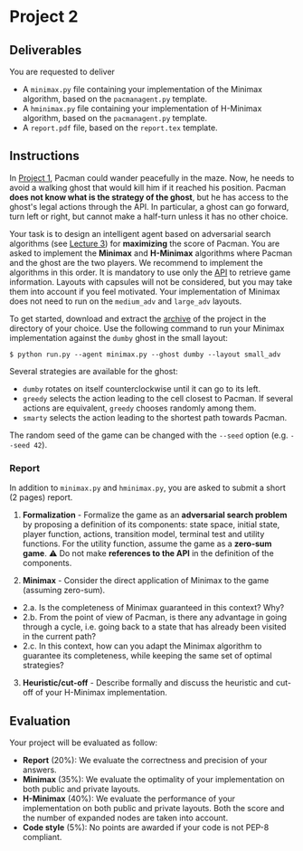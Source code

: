 # Project 2

## Deliverables

You are requested to deliver
- A `minimax.py` file containing your implementation of the Minimax algorithm, based on the `pacmanagent.py` template.
- A `hminimax.py` file containing your implementation of H-Minimax algorithm, based on the `pacmanagent.py` template.
- A `report.pdf` file, based on the `report.tex` template.

## Instructions

In [Project 1](../project1), Pacman could wander peacefully in the maze. Now, he needs to avoid a walking ghost that would kill him if it reached his position. Pacman **does not know what is the strategy of the ghost**, but he has access to the ghost's legal actions through the API. In particular, a ghost can go forward, turn left or right, but cannot make a half-turn unless it has no other choice.

Your task is to design an intelligent agent based on adversarial search algorithms (see [Lecture 3](https://glouppe.github.io/info8006-introduction-to-ai/?p=lecture3.md)) for **maximizing** the score of Pacman. You are asked to implement the **Minimax** and **H-Minimax** algorithms where Pacman and the ghost are the two players. We recommend to implement the algorithms in this order. It is mandatory to use only the [API](..#api) to retrieve game information. Layouts with capsules will not be considered, but you may take them into account if you feel motivated. Your implementation of Minimax does not need to run on the `medium_adv` and `large_adv` layouts.

To get started, download and extract the [archive](../project2.zip?raw=true) of the project in the directory of your choice. Use the following command to run your Minimax implementation against the `dumby` ghost in the small layout:
```console
$ python run.py --agent minimax.py --ghost dumby --layout small_adv
```

Several strategies are available for the ghost:
- `dumby` rotates on itself counterclockwise until it can go to its left.
- `greedy` selects the action leading to the cell closest to Pacman. If several actions are equivalent, `greedy` chooses randomly among them.
- `smarty` selects the action leading to the shortest path towards Pacman.

The random seed of the game can be changed with the `--seed` option (e.g. `--seed 42`).

### Report

In addition to `minimax.py` and `hminimax.py`, you are asked to submit a short (2 pages) report.

1. **Formalization** - Formalize the game as an **adversarial search problem** by proposing a definition of its components: state space, initial state, player function, actions, transition model, terminal test and utility functions. For the utility function, assume the game as a **zero-sum game**. :warning: Do not make **references to the API** in the definition of the components.

2. **Minimax** - Consider the direct application of Minimax to the game (assuming zero-sum).
  - 2.a. Is the completeness of Minimax guaranteed in this context? Why?
  - 2.b. From the point of view of Pacman, is there any advantage in going through a cycle, i.e. going back to a state that has already been visited in the current  path?
  - 2.c. In this context, how can you adapt the Minimax algorithm to guarantee its completeness, while keeping the same set of optimal strategies?

3. **Heuristic/cut-off** - Describe formally and discuss the heuristic and cut-off of your H-Minimax implementation.

## Evaluation

Your project will be evaluated as follow:

- **Report** (20%): We evaluate the correctness and precision of your answers.
- **Minimax** (35%): We evaluate the optimality of your implementation on both public and private layouts.
- **H-Minimax** (40%): We evaluate the performance of your implementation on both public and private layouts. Both the score and the number of expanded nodes are taken into account.
- **Code style** (5%): No points are awarded if your code is not PEP-8 compliant.

